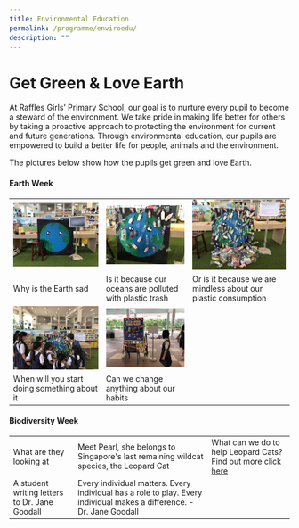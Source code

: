 ```yaml
---
title: Environmental Education
permalink: /programme/enviroedu/
description: ""
---
```

# Get Green & Love Earth

At Raffles Girls’ Primary School, our goal is to nurture every pupil to become a steward of the environment. We take pride in making life better for others by taking a proactive approach to protecting the environment for current and future generations. Through environmental education, our pupils are empowered to build a better life for people, animals and the environment.

The pictures below show how the pupils get green and love Earth.



#### **Earth Week**
||||
| -------- | -------- | -------- |
| ![](/images/Enviro%20Edu/Why%20is%20the%20Earth%20sad.jpg) | ![](/images/Enviro%20Edu/Is%20it%20because%20our%20oceans%20are%20polluted%20with%20plastic%20trash.jpg) | ![](/images/Enviro%20Edu/Or%20is%20it%20because%20we%20are%20mindless%20about%20our%20plastic%20consumption.jpg) |
| Why is the Earth sad    | Is it because our oceans are polluted with plastic trash     | Or is it because we are mindless about our plastic consumption     |
|![](/images/Enviro%20Edu/When%20will%20you%20start%20doing%20something%20about%20it.jpg)|![](/images/Enviro%20Edu/Can%20we%20change%20anything%20about%20our%20habits.jpg)||
|When will you start doing something about it |Can we change anything about our habits|

#### **Biodiversity Week**
||||
| -------- | -------- | -------- |
|What are they looking at|Meet Pearl, she belongs to Singapore's last remaining wildcat species, the Leopard Cat|What can we do to help Leopard Cats? Find out more click [here](https://www.swagcat.org/Saving-our-Last-Wildcat)|
|A student writing letters to Dr. Jane Goodall|Every individual matters. Every individual has a role to play. Every individual makes a difference. - Dr. Jane Goodall||